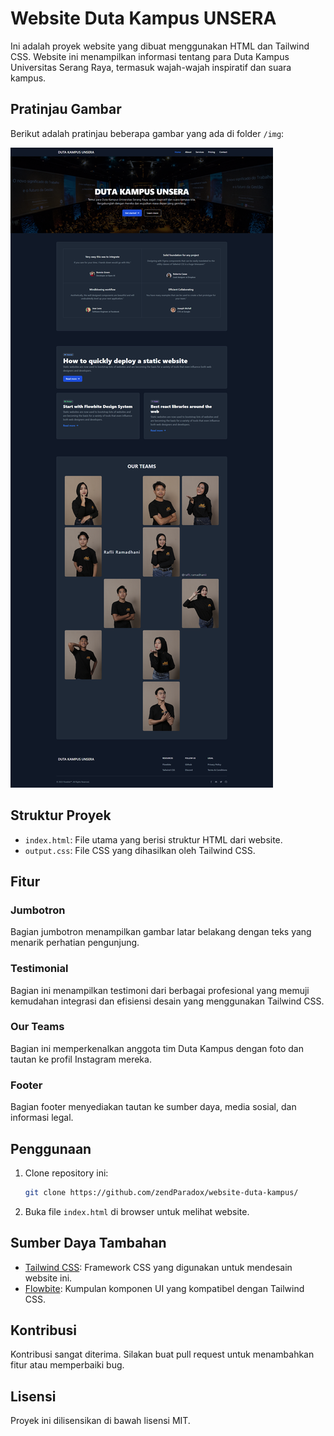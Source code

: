 # Website Duta Kampus UNSERA

Ini adalah proyek website yang dibuat menggunakan HTML dan Tailwind CSS. Website ini menampilkan informasi tentang para Duta Kampus Universitas Serang Raya, termasuk wajah-wajah inspiratif dan suara kampus.

## Pratinjau Gambar

Berikut adalah pratinjau beberapa gambar yang ada di folder `/img`:

![Gambar 1](./img/website-duta-kampus24.png)

## Struktur Proyek

- `index.html`: File utama yang berisi struktur HTML dari website.
- `output.css`: File CSS yang dihasilkan oleh Tailwind CSS.

## Fitur

### Jumbotron
Bagian jumbotron menampilkan gambar latar belakang dengan teks yang menarik perhatian pengunjung.

### Testimonial
Bagian ini menampilkan testimoni dari berbagai profesional yang memuji kemudahan integrasi dan efisiensi desain yang menggunakan Tailwind CSS.

### Our Teams
Bagian ini memperkenalkan anggota tim Duta Kampus dengan foto dan tautan ke profil Instagram mereka.

### Footer
Bagian footer menyediakan tautan ke sumber daya, media sosial, dan informasi legal.

## Penggunaan

1. Clone repository ini:
    ```sh
    git clone https://github.com/zendParadox/website-duta-kampus/
    ```
2. Buka file `index.html` di browser untuk melihat website.

## Sumber Daya Tambahan

- [Tailwind CSS](https://tailwindcss.com/): Framework CSS yang digunakan untuk mendesain website ini.
- [Flowbite](https://flowbite.com/): Kumpulan komponen UI yang kompatibel dengan Tailwind CSS.

## Kontribusi

Kontribusi sangat diterima. Silakan buat pull request untuk menambahkan fitur atau memperbaiki bug.

## Lisensi

Proyek ini dilisensikan di bawah lisensi MIT.
